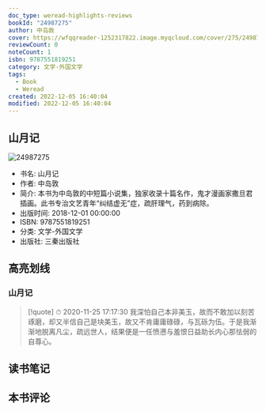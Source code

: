 ```yaml
---
doc_type: weread-highlights-reviews
bookId: "24987275"
author: 中岛敦
cover: https://wfqqreader-1252317822.image.myqcloud.com/cover/275/24987275/t7_24987275.jpg
reviewCount: 0
noteCount: 1
isbn: 9787551819251
category: 文学-外国文学
tags:
  - Book
  - Weread
created: 2022-12-05 16:40:04
modified: 2022-12-05 16:40:04
---
```


## 山月记

![24987275](https://wfqqreader-1252317822.image.myqcloud.com/cover/275/24987275/t7_24987275.jpg)
- 书名: 山月记
- 作者: 中岛敦
- 简介: 本书为中岛敦的中短篇小说集，独家收录十篇名作，鬼才漫画家撒旦君插画。此书专治文艺青年“纠结虚无”症，疏肝理气，药到病除。
- 出版时间: 2018-12-01 00:00:00
- ISBN: 9787551819251
- 分类: 文学-外国文学
- 出版社: 三秦出版社

## 高亮划线

### 山月记


> [!quote] ⏱ 2020-11-25 17:17:30
> 我深怕自己本非美玉，故而不敢加以刻苦琢磨，却又半信自己是块美玉，故又不肯庸庸碌碌，与瓦砾为伍。于是我渐渐地脱离凡尘，疏远世人，结果便是一任愤懑与羞恨日益助长内心那怯弱的自尊心。
 



## 读书笔记


## 本书评论

